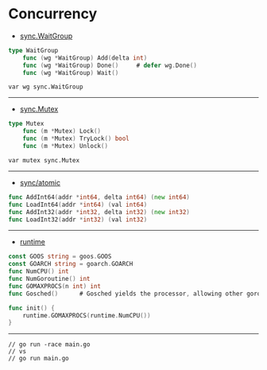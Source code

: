 

# Concurrency

* [sync.WaitGroup](https://pkg.go.dev/sync#WaitGroup)

```go
type WaitGroup
	func (wg *WaitGroup) Add(delta int)
	func (wg *WaitGroup) Done()		# defer wg.Done()
	func (wg *WaitGroup) Wait()
```

`var wg sync.WaitGroup`

***

* [sync.Mutex](https://pkg.go.dev/sync#Mutex)
```go
type Mutex
	func (m *Mutex) Lock()
	func (m *Mutex) TryLock() bool
	func (m *Mutex) Unlock()
```

`var mutex sync.Mutex`

***

* [sync/atomic](https://pkg.go.dev/sync/atomic#pkg-index)
```go
func AddInt64(addr *int64, delta int64) (new int64)
func LoadInt64(addr *int64) (val int64)
func AddInt32(addr *int32, delta int32) (new int32)
func LoadInt32(addr *int32) (val int32)
```

***

* [runtime](https://pkg.go.dev/runtime)
```go
const GOOS string = goos.GOOS
const GOARCH string = goarch.GOARCH
func NumCPU() int
func NumGoroutine() int
func GOMAXPROCS(n int) int
func Gosched()		# Gosched yields the processor, allowing other goroutines to run.
```

```go
func init() {
	runtime.GOMAXPROCS(runtime.NumCPU())
}
```

***

```
// go run -race main.go
// vs
// go run main.go
```
